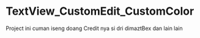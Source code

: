 # TextView_CustomEdit_CustomColor
Project ini cuman iseng doang Credit nya si dri dimaztBex dan lain lain

